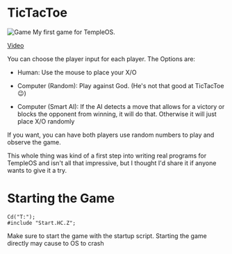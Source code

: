 # TicTacToe
![Game](https://raw.githubusercontent.com/Rion96/TicTacToe/master/TicTacToe.PNG)
My first game for TempleOS.

[Video](https://www.youtube.com/watch?v=pDFA8TFHv74)

You can choose the player input for each player. The Options are:

  - Human:  Use the mouse to place your X/O
                  
  - Computer (Random): Play against God. (He's not that good at TicTacToe 😉)
  
  - Computer (Smart AI): If the AI detects a move that allows for a victory or blocks the opponent from winning, it will do that. Otherwise it will just place X/O randomly
  
If you want, you can have both players use random numbers to play and observe the game.

This whole thing was kind of a first step into writing real programs for TempleOS and isn't all that impressive, but I thought I'd share it if anyone wants to give it a try.

# Starting the Game

    Cd("T:");
    #include "Start.HC.Z";

Make sure to start the game with the startup script. Starting the game directly may cause to OS to crash
